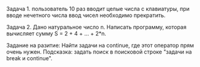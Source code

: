Задача 1. 
пользователь 10 раз вводит целые числа с клавиатуры,
при вводе нечетного числа ввод чисел необходимо прекратить.

Задача 2. 
Дано натуральное число n. Написать программу, которая вычисляет сумму S = 2 + 4 + … + 2*n.

Задание на разитие:
Найти задачи на continue, где этот оператор прям очень нужен. 
Подсказка: задать поиск в поисковой строке "задачи на break и continue".